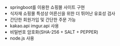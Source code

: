 - springboot를 이용한 쇼핑몰 사이트 구현
- 식자재 쇼핑몰 특성상 어른신을 위한 더 뛰어난 유효성 검사
- 간단한 회원가입 및 간단한 주문 가능
- kakao.api imgur.api 사용
- 비밀번호 암호화(SHA-256 + SALT + PEPPER)
- node.js 사용
